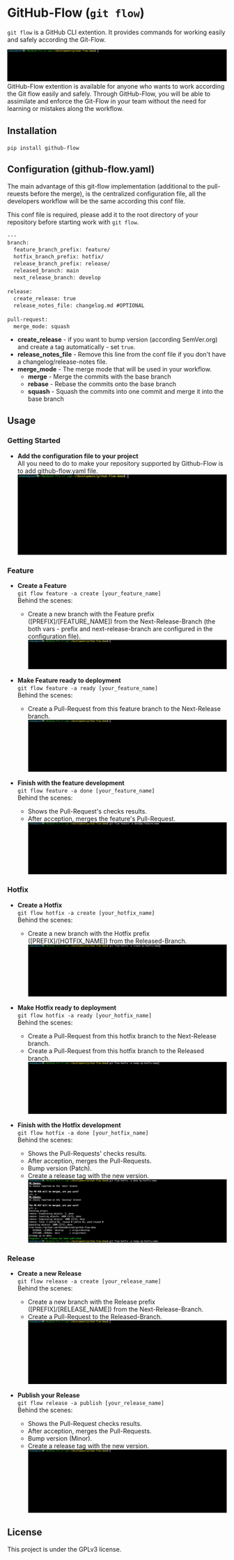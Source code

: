 # GitHub-Flow (`git flow`)

`git flow` is a GitHub CLI extention. It provides commands for working easily and safely according the Git-Flow.

![create feature](https://github.com/ShakedBraimok/github-flow-assets/blob/master/create-feature-example.gif)
GitHub-Flow extention is available for anyone who wants to work according the Git flow easily and safely.
Through GitHub-Flow, you will be able to assimilate and enforce the Git-Flow in your team without the need for learning or mistakes along the workflow.

## Installation
`pip install github-flow`

## Configuration (github-flow.yaml)
The main advantage of this git-flow implementation (additional to the pull-reuests before the merge),
is the centralized configuration file, all the developers workflow will be the same according this conf file.

This conf file is required, please add it to the root directory of your repository before starting work with `git flow`. 

```
---
branch:
  feature_branch_prefix: feature/
  hotfix_branch_prefix: hotfix/
  release_branch_prefix: release/
  released_branch: main
  next_release_branch: develop

release:
  create_release: true
  release_notes_file: changelog.md #OPTIONAL

pull-request:
  merge_mode: squash
```

- **create_release** - if you want to bump version (according SemVer.org) and create a tag automatically - set `true`.
- **release_notes_file** - Remove this line from the conf file if you don't have a changelog/release-notes file.
- **merge_mode** - The merge mode that will be used in your workflow.
  - **merge** - Merge the commits with the base branch
  - **rebase** - Rebase the commits onto the base branch
  - **squash** - Squash the commits into one commit and merge it into the base branch

## Usage
### Getting Started
- **Add the configuration file to your project** <br />
All you need to do to make your repository supported by Github-Flow is to add github-flow.yaml file.
![show conf file](https://github.com/ShakedBraimok/github-flow-assets/blob/master/show-conf-file.gif)

### Feature
- **Create a Feature** <br />
  `git flow feature -a create [your_feature_name]` <br />
  Behind the scenes:
  - Create a new branch with the Feature prefix ([PREFIX]/[FEATURE_NAME]) from the Next-Release-Branch (the both vars - prefix and next-release-branch are configured in the configuration file).
![create feature](https://github.com/ShakedBraimok/github-flow-assets/blob/master/create-feature-example.gif)

- **Make Feature ready to deployment** <br />
  `git flow feature -a ready [your_feature_name]` <br /> 
  Behind the scenes:
  - Create a Pull-Request from this feature branch to the Next-Release branch.
![ready feature](https://github.com/ShakedBraimok/github-flow-assets/blob/master/ready-feature.gif)
  
- **Finish with the feature development** <br />
  `git flow feature -a done [your_feature_name]` <br />
  Behind the scenes:
  - Shows the Pull-Request's checks results.
  - After acception, merges the feature's Pull-Request.
![done feature](https://github.com/ShakedBraimok/github-flow-assets/blob/master/done-feature.gif)

### Hotfix
- **Create a Hotfix** <br />
  `git flow hotfix -a create [your_hotfix_name]` <br />
  Behind the scenes:
  - Create a new branch with the Hotfix prefix ([PREFIX]/[HOTFIX_NAME]) from the Released-Branch.
![create hotfix](https://github.com/ShakedBraimok/github-flow-assets/blob/master/create-hotfix.gif)
  
- **Make Hotfix ready to deployment** <br />
  `git flow hotfix -a ready [your_hotfix_name]` <br />
  Behind the scenes:
  - Create a Pull-Request from this hotfix branch to the Next-Release branch.
  - Create a Pull-Request from this hotfix branch to the Released branch.
![ready hotfix](https://github.com/ShakedBraimok/github-flow-assets/blob/master/ready-hotfix.gif)
  
- **Finish with the Hotfix development** <br />
  `git flow hotfix -a done [your_hotfix_name]` <br />
   Behind the scenes:
  - Shows the Pull-Requests' checks results.
  - After acception, merges the Pull-Requests.
  - Bump version (Patch).
  - Create a release tag with the new version.
![done hotfix](https://github.com/ShakedBraimok/github-flow-assets/blob/master/done-hotfix.gif)
  
### Release
- **Create a new Release** <br />
  `git flow release -a create [your_release_name]` <br />
   Behind the scenes:
  - Create a new branch with the Release prefix ([PREFIX]/[RELEASE_NAME]) from the Next-Release-Branch.
  - Create a Pull-Request to the Released-Branch.
![create release](https://github.com/ShakedBraimok/github-flow-assets/blob/master/create-release.gif)

- **Publish your Release** <br />
  `git flow release -a publish [your_release_name]` <br />
   Behind the scenes:
  - Shows the Pull-Request checks results.
  - After acception, merges the Pull-Requests.
  - Bump version (Minor).
  - Create a release tag with the new version.
![publish release](https://github.com/ShakedBraimok/github-flow-assets/blob/master/publish-release.gif)

## License
This project is under the GPLv3 license.
